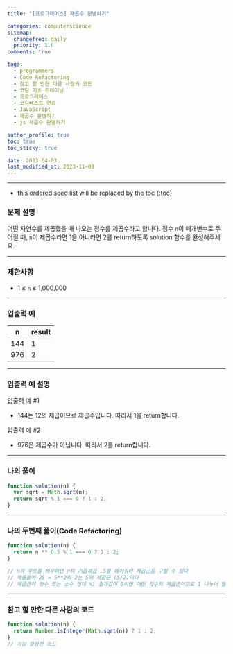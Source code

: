 ```yaml
---
title: "[프로그래머스] 제곱수 판별하기"

categories: computerscience
sitemap:
  changefreq: daily
  priority: 1.0
comments: true

tags:
  - programmers
  - Code Refactoring
  - 참고 할 만한 다른 사람의 코드
  - 코딩 기초 트레이닝
  - 프로그래머스
  - 코딩테스트 연습
  - JavaScript
  - 제곱수 판별하기
  - js 제곱수 판별하기

author_profile: true
toc: true
toc_sticky: true

date: 2023-04-03
last_modified_at: 2023-11-08
---
```


---

<!-- prettier-ignore -->
* this ordered seed list will be replaced by the toc 
{:toc}

### 문제 설명

어떤 자연수를 제곱했을 때 나오는 정수를 제곱수라고 합니다. 정수 `n`이 매개변수로 주어질 때, `n`이 제곱수라면 1을 아니라면 2를 return하도록 solution 함수를 완성해주세요.

---

### 제한사항

- 1 ≤ `n` ≤ 1,000,000

---

### 입출력 예

| n   | result |
| --- | ------ |
| 144 | 1      |
| 976 | 2      |

---

### 입출력 예 설명

입출력 예 #1

- 144는 12의 제곱이므로 제곱수입니다. 따라서 1을 return합니다.

입출력 예 #2

- 976은 제곱수가 아닙니다. 따라서 2를 return합니다.

---

### 나의 풀이

```jsx
function solution(n) {
  var sqrt = Math.sqrt(n);
  return sqrt % 1 === 0 ? 1 : 2;
}
```

---

### 나의 두번째 풀이(Code Refactoring)

```jsx
function solution(n) {
  return n ** 0.5 % 1 === 0 ? 1 : 2;
}

// n의 루트를 씌우려면 n의 거듭제곱 .5를 해야줘야 제곱근을 구할 수 있다
// 예를들어 25 = 5**2의 2는 5의 제곱근 (5/2)이다
// 제곱근이 정수 또는 소수 인데 %1 결과값이 0이면 어떤 정수의 제곱근이므로 1 나누어 떨어지지 않는다면 제곱근이 소수이다
```

---

### 참고 할 만한 다른 사람의 코드

```jsx
function solution(n) {
  return Number.isInteger(Math.sqrt(n)) ? 1 : 2;
}
// 가장 깔끔한 코드
```
